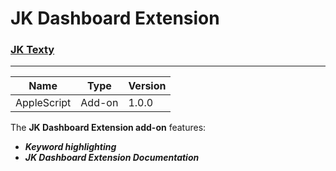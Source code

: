 # JK Dashboard Extension
### [JK Texty](https://github.com/Jackkillian/JK-Texty "JK Texty on GitHub")
---
Name|Type|Version
---|---|---
AppleScript|Add-on|1.0.0
  
The __JK Dashboard Extension add-on__ features:  
- ___Keyword highlighting___
- ___JK Dashboard Extension Documentation___

